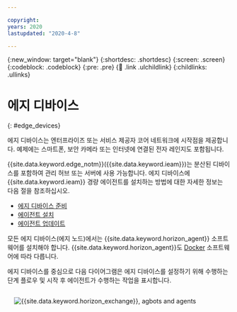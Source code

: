 ```yaml
---

copyright:
years: 2020
lastupdated: "2020-4-8"

---
```


{:new_window: target="blank"}
{:shortdesc: .shortdesc}
{:screen: .screen}
{:codeblock: .codeblock}
{:pre: .pre}
{:child: .link .ulchildlink}
{:childlinks: .ullinks}

# 에지 디바이스
{: #edge_devices}

에지 디바이스는 엔터프라이즈 또는 서비스 제공자 코어 네트워크에 시작점을 제공합니다. 예제에는 스마트폰, 보안 카메라 또는 인터넷에 연결된 전자 레인지도 포함됩니다.

{{site.data.keyword.edge_notm}}({{site.data.keyword.ieam}})는 분산된 디바이스를 포함하여 관리 허브 또는 서버에 사용 가능합니다. 에지 디바이스에 {{site.data.keyword.ieam}} 경량 에이전트를 설치하는 방법에 대한 자세한 정보는 다음 절을 참조하십시오.

* [에지 디바이스 준비](../installing/adding_devices.md)
* [에이전트 설치](../installing/registration.md)
* [에이전트 업데이트](../installing/updating_the_agent.md)

모든 에지 디바이스(에지 노드)에서는 {{site.data.keyword.horizon_agent}} 소프트웨어를 설치해야 합니다. {{site.data.keyword.horizon_agent}}도 [Docker](https://www.docker.com/) 소프트웨어에 따라 다릅니다. 

에지 디바이스를 중심으로 다음 다이어그램은 에지 디바이스를 설정하기 위해 수행하는 단계 플로우 및 시작 후 에이전트가 수행하는 작업을 표시합니다.

<img src="../OH/docs/images/edge/05a_Installing_edge_agent_on_device.svg" style="margin: 3%" alt="{{site.data.keyword.horizon_exchange}}, agbots and agents">
